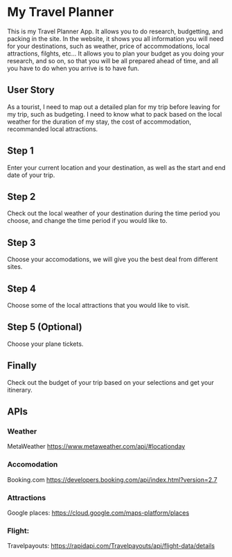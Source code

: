 # My Travel Planner
This is my Travel Planner App. It allows you to do research, budgetting, and packing in the site. In the website, it shows you all information you will need for your destinations, such as weather, price of accommodations, local attractions, filghts, etc... It allows you to plan your budget as you doing your research, and so on, so that you will be all prepared ahead of time, and all you have to do when you arrive is to have fun.

## User Story
As a tourist, I need to map out a detailed plan for my trip before leaving for my trip, such as budgeting. I need to know what to pack based on the local weather for the duration of my stay, the cost of accommodation, recommanded local attractions.

## Step 1
Enter your current location and your destination, as well as the start and end date of your trip.

## Step 2
Check out the local weather of your destination during the time period you choose, and change the time period if you would like to.

## Step 3
Choose your accomodations, we will give you the best deal from different sites.

## Step 4 
Choose some of the local attractions that you would like to visit.

## Step 5 (Optional)
Choose your plane tickets.

## Finally
Check out the budget of your trip based on your selections and get your itinerary.


## APIs

### Weather

MetaWeather https://www.metaweather.com/api/#locationday

### Accomodation

Booking.com https://developers.booking.com/api/index.html?version=2.7

### Attractions

Google places: https://cloud.google.com/maps-platform/places

### Flight:

Travelpayouts: https://rapidapi.com/Travelpayouts/api/flight-data/details
